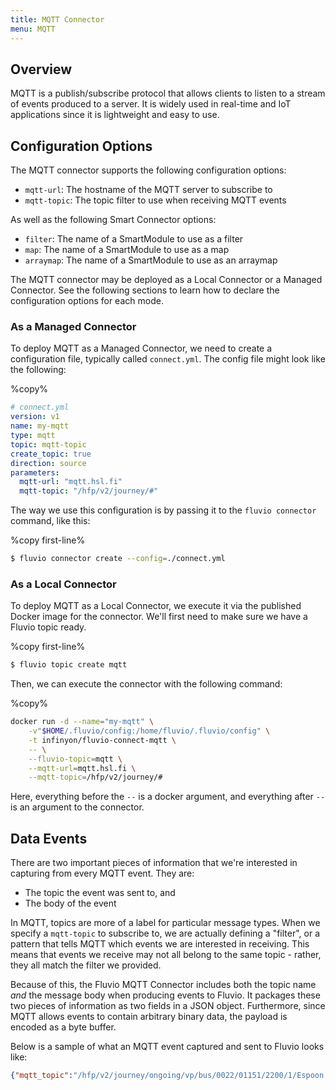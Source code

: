 ```yaml
---
title: MQTT Connector
menu: MQTT
---
```


## Overview

MQTT is a publish/subscribe protocol that allows clients to listen to a stream
of events produced to a server. It is widely used in real-time and IoT applications
since it is lightweight and easy to use.

## Configuration Options

The MQTT connector supports the following configuration options:

- `mqtt-url`: The hostname of the MQTT server to subscribe to
- `mqtt-topic`: The topic filter to use when receiving MQTT events

As well as the following Smart Connector options:

- `filter`: The name of a SmartModule to use as a filter
- `map`: The name of a SmartModule to use as a map
- `arraymap`: The name of a SmartModule to use as an arraymap

The MQTT connector may be deployed as a Local Connector or a Managed Connector.
See the following sections to learn how to declare the configuration options
for each mode.

### As a Managed Connector

To deploy MQTT as a Managed Connector, we need to create a configuration file,
typically called `connect.yml`. The config file might look like the following:

%copy%
```yaml
# connect.yml
version: v1
name: my-mqtt
type: mqtt
topic: mqtt-topic
create_topic: true
direction: source
parameters:
  mqtt-url: "mqtt.hsl.fi"
  mqtt-topic: "/hfp/v2/journey/#"
```

The way we use this configuration is by passing it to the `fluvio connector` command,
like this:

%copy first-line%
```bash
$ fluvio connector create --config=./connect.yml
```

### As a Local Connector

To deploy MQTT as a Local Connector, we execute it via the published Docker image
for the connector. We'll first need to make sure we have a Fluvio topic ready.

%copy first-line%
```bash
$ fluvio topic create mqtt
```

Then, we can execute the connector with the following command:

%copy%
```bash
docker run -d --name="my-mqtt" \
    -v"$HOME/.fluvio/config:/home/fluvio/.fluvio/config" \
    -t infinyon/fluvio-connect-mqtt \
    -- \
    --fluvio-topic=mqtt \
    --mqtt-url=mqtt.hsl.fi \
    --mqtt-topic=/hfp/v2/journey/#
```

Here, everything before the `--` is a docker argument, and everything after
`--` is an argument to the connector.

## Data Events

There are two important pieces of information that we're interested in capturing from
every MQTT event. They are:

- The topic the event was sent to, and
- The body of the event

In MQTT, topics are more of a label for particular message types. When we specify a
`mqtt-topic` to subscribe to, we are actually defining a "filter", or a pattern that
tells MQTT which events we are interested in receiving. This means that events we receive
may not all belong to the same topic - rather, they all match the filter we provided.

Because of this, the Fluvio MQTT Connector includes both the topic name _and_ the
message body when producing events to Fluvio. It packages these two pieces of information
as two fields in a JSON object. Furthermore, since MQTT allows events to contain arbitrary
binary data, the payload is encoded as a byte buffer.

Below is a sample of what an MQTT event captured and sent to Fluvio looks like:

```json
{"mqtt_topic":"/hfp/v2/journey/ongoing/vp/bus/0022/01151/2200/1/Espoon keskus/23:02/1160105/4/60;24/29/00/00","payload":[123,34,86,80,34,58,123,34,100,101,115,105,34,58,34,50,48,48,34,44,34,100,105,114,34,58,34,49,34,44,34,111,112,101,114,34,58,50,50,44,34,118,101,104,34,58,49,49,53,49,44,34,116,115,116,34,58,34,50,48,50,49,45,49,49,45,49,56,84,50,49,58,49,51,58,51,50,46,56,56,52,90,34,44,34,116,115,105,34,58,49,54,51,55,50,55,48,48,49,50,44,34,115,112,100,34,58,49,50,46,54,55,44,34,104,100,103,34,58,51,51,55,44,34,108,97,116,34,58,54,48,46,50,48,48,49,53,55,44,34,108,111,110,103,34,58,50,52,46,57,48,48,50,49,53,44,34,97,99,99,34,58,45,48,46,49,49,44,34,100,108,34,58,45,55,53,44,34,111,100,111,34,58,110,117,108,108,44,34,100,114,115,116,34,58,110,117,108,108,44,34,111,100,97,121,34,58,34,50,48,50,49,45,49,49,45,49,56,34,44,34,106,114,110,34,58,49,53,48,44,34,108,105,110,101,34,58,49,48,52,52,44,34,115,116,97,114,116,34,58,34,50,51,58,48,50,34,44,34,108,111,99,34,58,34,71,80,83,34,44,34,115,116,111,112,34,58,110,117,108,108,44,34,114,111,117,116,101,34,58,34,50,50,48,48,34,44,34,111,99,99,117,34,58,48,125,125]}
```

